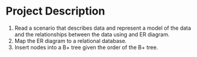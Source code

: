 # Project Description
1. Read a scenario that describes data and represent a model of the data and the relationships between the data using and ER diagram.
2. Map the ER diagram to a relational database.
3. Insert nodes into a B+ tree given the order of the B+ tree.
